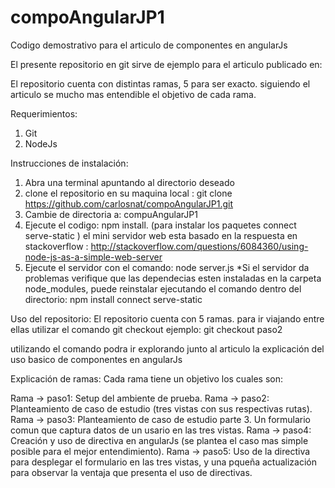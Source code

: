 # compoAngularJP1
Codigo demostrativo para el articulo de componentes en angularJs

El presente repositorio en git sirve de ejemplo para el articulo publicado en: 

El repositorio cuenta con distintas ramas, 5 para ser exacto. siguiendo el articulo se mucho mas entendible el objetivo de cada rama.

Requerimientos:
1) Git
2) NodeJs

Instrucciones de instalación:
1) Abra una terminal apuntando al directorio deseado 
2) clone el repositorio en su maquina local : git clone https://github.com/carlosnat/compoAngularJP1.git
3) Cambie de directoria a: compuAngularJP1
4) Ejecute el codigo: npm install. (para instalar los paquetes connect serve-static ) el mini servidor web esta basado en la respuesta en stackoverflow : http://stackoverflow.com/questions/6084360/using-node-js-as-a-simple-web-server
5) Ejecute el servidor con el comando: node server.js
*Si el servidor da problemas verifique que las dependecias esten instaladas en la carpeta node_modules, puede reinstalar ejecutando el comando dentro del directorio: npm install connect serve-static

Uso del repositorio:
El repositorio cuenta con 5 ramas. para ir viajando entre ellas utilizar el comando
git checkout <nombreDeRama> ejemplo: git checkout paso2

utilizando el comando podra ir explorando junto al articulo la explicación del uso basico de componentes en angularJs


Explicación de ramas:
Cada rama tiene un objetivo los cuales son:

Rama -> paso1: Setup del ambiente de prueba.
Rama -> paso2: Planteamiento de caso de estudio (tres vistas con sus respectivas rutas).
Rama -> paso3: Planteamiento de caso de estudio parte 3. Un formulario comun que captura datos de un usario en las tres vistas.
Rama -> paso4: Creación y uso de directiva en angularJs (se plantea el caso mas simple posible para el mejor entendimiento).
Rama -> paso5: Uso de la directiva para desplegar el formulario en las tres vistas, y una pqueña actualización para observar la ventaja que presenta el uso de directivas.
